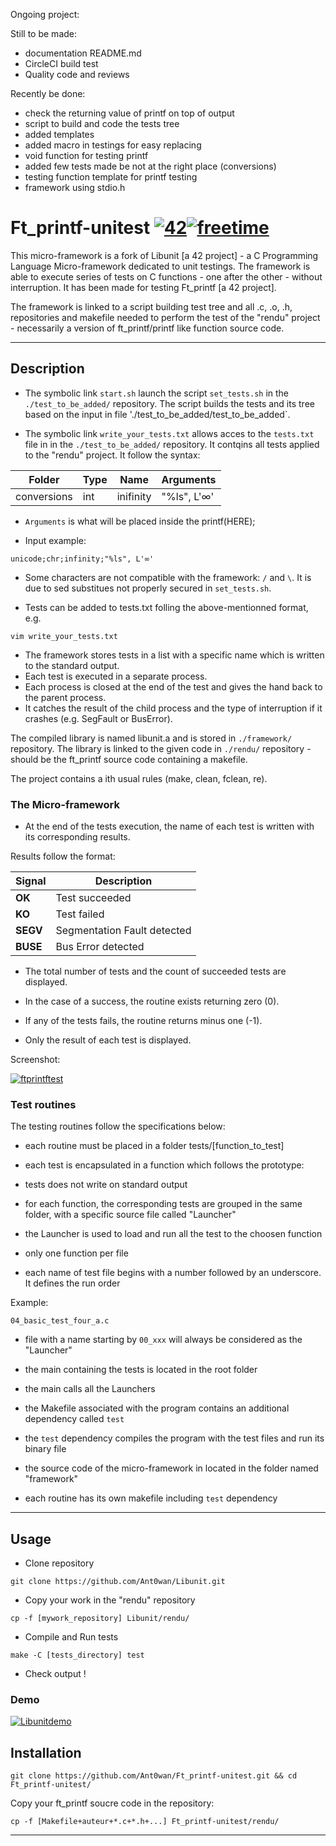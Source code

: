 Ongoing project:

Still to be made:
- documentation README.md
- CircleCI build test
- Quality code and reviews


Recently be done:
- check the returning value of printf on top of output
- script to build and code the tests tree
- added templates
- added macro in testings for easy replacing
- void function for testing printf
- added few tests made be not at the right place (conversions)
- testing function template for printf testing
- framework using stdio.h





# Ft_printf-unitest [![42](https://i.imgur.com/9NXfcit.jpg)](i.imgur.com/9NXfcit.jpg)[![freetime](https://i.imgur.com/8IcDLkc.png)](i.imgur.com/8IcDLkc.png)

This micro-framework is a fork of Libunit [a 42 project] - a C Programming Language Micro-framework dedicated to unit testings. The framework is able to execute series of tests on C functions - one after the other - without interruption. It has been made for testing Ft_printf [a 42 project].

The framework is linked to a script building test tree and all .c, .o, .h, repositories and makefile needed to perform the test of the "rendu" project - necessarily a version of ft_printf/printf like function source code.

---

## Description

- The symbolic link `start.sh` launch the script `set_tests.sh` in the `./test_to_be_added/` repository. The script builds the tests and its tree based on the input in file './test_to_be_added/test_to_be_added`.

- The symbolic link `write_your_tests.txt` allows acces to the `tests.txt` file in in the `./test_to_be_added/` repository. It contqins all tests applied to the "rendu" project. It follow the syntax:

| Folder      | Type  | Name      | Arguments   |
| ----------- | ----- | --------- | ----------- |
| conversions |  int  | inifinity | "%ls", L'∞' |

- `Arguments` is what will be placed inside the printf(HERE);

- Input example:

```shell=
unicode;chr;infinity;"%ls", L'∞'
```

- Some characters are not compatible with the framework: `/` and `\`. It is due to sed substitues not properly secured in `set_tests.sh`.

- Tests can be added to tests.txt folling the above-mentionned format, e.g.

```shell=
vim write_your_tests.txt
```


- The framework stores tests in a list with a specific name which is written to the standard output.
- Each test is executed in a separate process.
- Each process is closed at the end of the test and gives the hand back to the parent process.
- It catches the result of the child process and the type of interruption if it crashes (e.g. SegFault or BusError).

The compiled library is named libunit.a and is stored in `./framework/` repository.
The library is linked to the given code in `./rendu/` repository - should be the ft_printf source code containing a makefile.

The project contains a ith usual rules (make, clean, fclean, re).

### The Micro-framework

- At the end of the tests execution, the name of each test is written with its corresponding results.

Results follow the format:

| Signal | Description |
| --- | --- |
| **OK** | Test succeeded |
| **KO** | Test failed |
| **SEGV** | Segmentation Fault detected |
| **BUSE** | Bus Error detected |

- The total number of tests and the count of succeeded tests are displayed.

- In the case of a success, the routine exists returning zero (0).

- If any of the tests fails, the routine returns minus one (-1).

- Only the result of each test is displayed.

Screenshot:

[![ftprintftest](https://i.imgur.com/)](i.imgur.com/)

### Test routines

The testing routines follow the specifications below:

- each routine must be placed in a folder tests/[function_to_test]

- each test is encapsulated in a function which follows the prototype:


- tests does not write on standard output

- for each function, the corresponding tests are grouped in the same folder, with a specific source file called "Launcher"

- the Launcher is used to load and run all the test to the choosen function

- only one function per file

- each name of test file begins with a number followed by an underscore. It defines the run order

Example:
```shell=
04_basic_test_four_a.c
```

- file with a name starting by ```00_xxx``` will always be considered as the "Launcher"

- the main containing the tests is located in the root folder

- the main calls all the Launchers

- the Makefile associated with the program contains an additional dependency called ```test```

- the ```test``` dependency compiles the program with the test files and run its binary file

- the source code of the micro-framework in located in the folder named "framework"

- each routine has its own makefile including ```test``` dependency

---

## Usage

- Clone repository

```shell=
git clone https://github.com/Ant0wan/Libunit.git
```

- Copy your work in the "rendu" repository

```shell=
cp -f [mywork_repository] Libunit/rendu/
```

- Compile and Run tests

```shell=
make -C [tests_directory] test
```

- Check output !

### Demo

[![Libunitdemo](https://i.imgur.com/4IV7ijk.gif)](i.imgur.com/4IV7ijk.gif)








































## Installation

```shell=
git clone https://github.com/Ant0wan/Ft_printf-unitest.git && cd Ft_printf-unitest/
```

Copy your ft_printf soucre code in the repository:

```shell=
cp -f [Makefile+auteur+*.c+*.h+...] Ft_printf-unitest/rendu/
```

--- 


